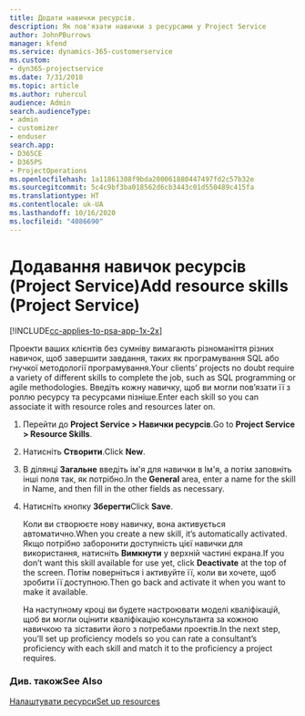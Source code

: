 ```yaml
---
title: Додати навички ресурсів.
description: Як пов'язати навички з ресурсами у Project Service
author: JohnPBurrows
manager: kfend
ms.service: dynamics-365-customerservice
ms.custom:
- dyn365-projectservice
ms.date: 7/31/2018
ms.topic: article
ms.author: ruhercul
audience: Admin
search.audienceType:
- admin
- customizer
- enduser
search.app:
- D365CE
- D365PS
- ProjectOperations
ms.openlocfilehash: 1a11861308f9bda200061880447497fd2c57b32e
ms.sourcegitcommit: 5c4c9bf3ba018562d6cb3443c01d550489c415fa
ms.translationtype: HT
ms.contentlocale: uk-UA
ms.lasthandoff: 10/16/2020
ms.locfileid: "4086690"
---
```

# <a name="add-resource-skills-project-service"></a><span data-ttu-id="7fe96-103">Додавання навичок ресурсів (Project Service)</span><span class="sxs-lookup"><span data-stu-id="7fe96-103">Add resource skills (Project Service)</span></span>

[!INCLUDE[cc-applies-to-psa-app-1x-2x](../includes/cc-applies-to-psa-app-1x-2x.md)]

<span data-ttu-id="7fe96-104">Проекти ваших клієнтів без сумніву вимагають різноманіття різних навичок, щоб завершити завдання, таких як програмування SQL або гнучкої методології програмування.</span><span class="sxs-lookup"><span data-stu-id="7fe96-104">Your clients’ projects no doubt require a variety of different skills to complete the job, such as SQL programming or agile methodologies.</span></span> <span data-ttu-id="7fe96-105">Введіть кожну навичку, щоб ви могли пов’язати її з роллю ресурсу та ресурсами пізніше.</span><span class="sxs-lookup"><span data-stu-id="7fe96-105">Enter each skill so you can associate it with resource roles and resources later on.</span></span>  
  
1. <span data-ttu-id="7fe96-106">Перейти до **Project Service > Навички ресурсів**.</span><span class="sxs-lookup"><span data-stu-id="7fe96-106">Go to **Project Service > Resource Skills**.</span></span>  
  
2. <span data-ttu-id="7fe96-107">Натисніть **Створити**.</span><span class="sxs-lookup"><span data-stu-id="7fe96-107">Click **New**.</span></span>  
  
3. <span data-ttu-id="7fe96-108">В ділянці **Загальне** введіть ім'я для навички в Ім'я, а потім заповніть інші поля так, як потрібно.</span><span class="sxs-lookup"><span data-stu-id="7fe96-108">In the **General** area, enter a name for the skill in Name, and then fill in the other fields as necessary.</span></span>  
  
4. <span data-ttu-id="7fe96-109">Натисніть кнопку **Зберегти**</span><span class="sxs-lookup"><span data-stu-id="7fe96-109">Click **Save**.</span></span>  
  
   <span data-ttu-id="7fe96-110">Коли ви створюєте нову навичку, вона активується автоматично.</span><span class="sxs-lookup"><span data-stu-id="7fe96-110">When you create a new skill, it’s automatically activated.</span></span> <span data-ttu-id="7fe96-111">Якщо потрібно заборонити доступність цієї навички для використання, натисніть **Вимкнути** у верхній частині екрана.</span><span class="sxs-lookup"><span data-stu-id="7fe96-111">If you don’t want this skill available for use yet, click **Deactivate** at the top of the screen.</span></span> <span data-ttu-id="7fe96-112">Потім поверніться і активуйте її, коли ви хочете, щоб зробити її доступною.</span><span class="sxs-lookup"><span data-stu-id="7fe96-112">Then go back and activate it when you want to make it available.</span></span>  
  
   <span data-ttu-id="7fe96-113">На наступному кроці ви будете настроювати моделі кваліфікацій, щоб ви могли оцінити кваліфікацію консультанта за кожною навичкою та зіставити його з потребами проектів.</span><span class="sxs-lookup"><span data-stu-id="7fe96-113">In the next step, you’ll set up proficiency models so you can rate a consultant’s proficiency with each skill and match it to the proficiency a project requires.</span></span>  
  
### <a name="see-also"></a><span data-ttu-id="7fe96-114">Див. також</span><span class="sxs-lookup"><span data-stu-id="7fe96-114">See Also</span></span>  
 [<span data-ttu-id="7fe96-115">Налаштувати ресурси</span><span class="sxs-lookup"><span data-stu-id="7fe96-115">Set up resources</span></span>](../psa/set-up-resources.md)
